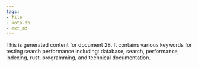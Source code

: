 ```yaml
---
tags:
- file
- kota-db
- ext_md
---
```

This is generated content for document 28. It contains various keywords for testing search performance including: database, search, performance, indexing, rust, programming, and technical documentation.